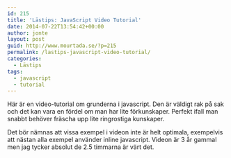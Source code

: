 ```yaml
---
id: 215
title: 'Lästips: JavaScript Video Tutorial'
date: 2014-07-22T13:54:42+00:00
author: jonte
layout: post
guid: http://www.mourtada.se/?p=215
permalink: /lastips-javascript-video-tutorial/
categories:
  - Lästips
tags:
  - javascript
  - tutorial
---
```

Här är en video-tutorial om grunderna i javascript. Den är väldigt rak på sak och det kan vara en fördel om man har lite förkunskaper. Perfekt ifall man snabbt behöver fräscha upp lite ringrostiga kunskaper.

Det bör nämnas att vissa exempel i videon inte är helt optimala, exempelvis att nästan alla exempel använder inline javascript. Videon är 3 år gammal men jag tycker absolut de 2.5 timmarna är värt det.